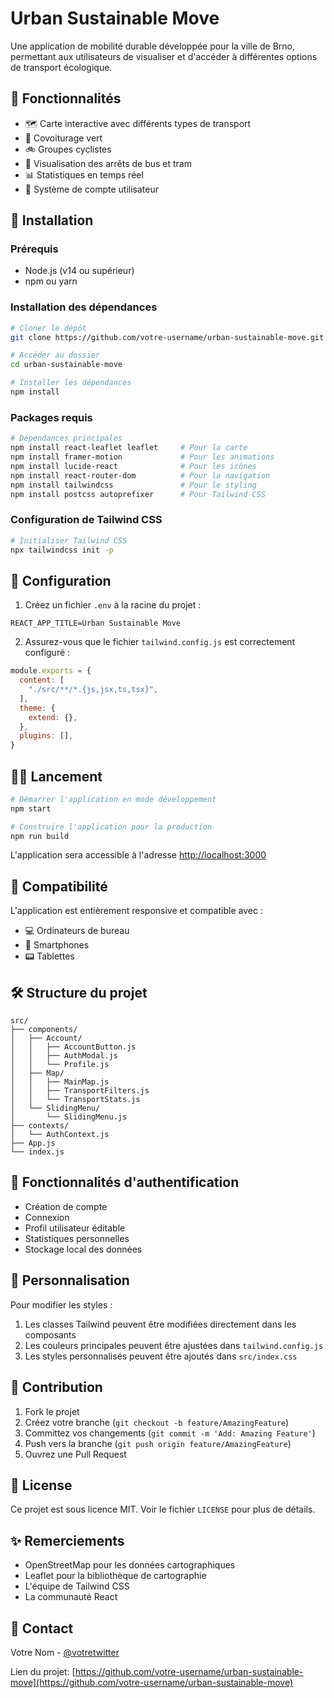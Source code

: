 # Urban Sustainable Move

Une application de mobilité durable développée pour la ville de Brno, permettant aux utilisateurs de visualiser et d'accéder à différentes options de transport écologique.

## 🌟 Fonctionnalités

- 🗺️ Carte interactive avec différents types de transport
- 🚗 Covoiturage vert
- 🚲 Groupes cyclistes
- 🚌 Visualisation des arrêts de bus et tram
- 📊 Statistiques en temps réel
- 👤 Système de compte utilisateur

## 🚀 Installation

### Prérequis

- Node.js (v14 ou supérieur)
- npm ou yarn

### Installation des dépendances

```bash
# Cloner le dépôt
git clone https://github.com/votre-username/urban-sustainable-move.git

# Accéder au dossier
cd urban-sustainable-move

# Installer les dépendances
npm install
```

### Packages requis

```bash
# Dépendances principales
npm install react-leaflet leaflet     # Pour la carte
npm install framer-motion             # Pour les animations
npm install lucide-react              # Pour les icônes
npm install react-router-dom          # Pour la navigation
npm install tailwindcss               # Pour le styling
npm install postcss autoprefixer      # Pour Tailwind CSS
```

### Configuration de Tailwind CSS

```bash
# Initialiser Tailwind CSS
npx tailwindcss init -p
```

## 🔧 Configuration

1. Créez un fichier `.env` à la racine du projet :
```env
REACT_APP_TITLE=Urban Sustainable Move
```

2. Assurez-vous que le fichier `tailwind.config.js` est correctement configuré :
```javascript
module.exports = {
  content: [
    "./src/**/*.{js,jsx,ts,tsx}",
  ],
  theme: {
    extend: {},
  },
  plugins: [],
}
```

## 🏃‍♂️ Lancement

```bash
# Démarrer l'application en mode développement
npm start

# Construire l'application pour la production
npm run build
```

L'application sera accessible à l'adresse [http://localhost:3000](http://localhost:3000)

## 📱 Compatibilité

L'application est entièrement responsive et compatible avec :
- 💻 Ordinateurs de bureau
- 📱 Smartphones
- 📟 Tablettes

## 🛠️ Structure du projet

```
src/
├── components/
│   ├── Account/
│   │   ├── AccountButton.js
│   │   ├── AuthModal.js
│   │   └── Profile.js
│   ├── Map/
│   │   ├── MainMap.js
│   │   ├── TransportFilters.js
│   │   └── TransportStats.js
│   └── SlidingMenu/
│       └── SlidingMenu.js
├── contexts/
│   └── AuthContext.js
├── App.js
└── index.js
```

## 🔐 Fonctionnalités d'authentification

- Création de compte
- Connexion
- Profil utilisateur éditable
- Statistiques personnelles
- Stockage local des données

## 🎨 Personnalisation

Pour modifier les styles :
1. Les classes Tailwind peuvent être modifiées directement dans les composants
2. Les couleurs principales peuvent être ajustées dans `tailwind.config.js`
3. Les styles personnalisés peuvent être ajoutés dans `src/index.css`

## 🤝 Contribution

1. Fork le projet
2. Créez votre branche (`git checkout -b feature/AmazingFeature`)
3. Committez vos changements (`git commit -m 'Add: Amazing Feature'`)
4. Push vers la branche (`git push origin feature/AmazingFeature`)
5. Ouvrez une Pull Request

## 📝 License

Ce projet est sous licence MIT. Voir le fichier `LICENSE` pour plus de détails.

## ✨ Remerciements

- OpenStreetMap pour les données cartographiques
- Leaflet pour la bibliothèque de cartographie
- L'équipe de Tailwind CSS
- La communauté React

## 📧 Contact

Votre Nom - [@votretwitter](https://twitter.com/votretwitter)

Lien du projet: [https://github.com/votre-username/urban-sustainable-move](https://github.com/votre-username/urban-sustainable-move)
